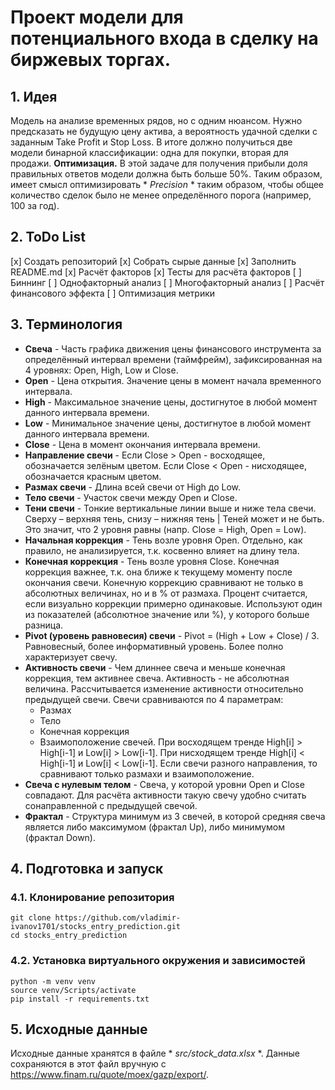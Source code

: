# Проект модели для потенциального входа в сделку на биржевых торгах.
## 1. Идея
Модель на анализе временных рядов, но с одним нюансом. Нужно предсказать не будущую цену актива, а вероятность удачной сделки с заданным Take Profit и Stop Loss. В итоге должно получиться две модели бинарной классификации: одна для покупки, вторая для продажи.
**Оптимизация.** В этой задаче для получения прибыли доля правильных ответов модели должна быть больше 50%. Таким образом, имеет смысл оптимизировать * *Precision* * таким образом, чтобы общее количество сделок было не менее определённого порога (например, 100 за год).

## 2. ToDo List
[x] Создать репозиторий
[x] Собрать сырые данные
[x] Заполнить README.md
[x] Расчёт факторов
[x] Тесты для расчёта факторов
[ ] Биннинг
[ ] Однофакторный анализ
[ ] Многофакторный анализ
[ ] Расчёт финансового эффекта
[ ] Оптимизация метрики

## 3. Терминология

- **Свеча** - Часть графика движения цены финансового инструмента за определённый интервал времени (таймфрейм), зафиксированная на 4 уровнях: Open, High, Low и Close.
- **Open** - Цена открытия. Значение цены в момент начала временного интервала.
- **High** - Максимальное значение цены, достигнутое в любой момент данного интервала времени.
- **Low** - Минимальное значение цены, достигнутое в любой момент данного интервала времени.
- **Close** - Цена в момент окончания интервала времени.
- **Направление свечи** - Если Close > Open - восходящее, обозначается зелёным цветом. Если Close < Open - нисходящее, обозначается красным цветом.
- **Размах свечи** - Длина всей свечи от High до Low.
- **Тело свечи** - Участок свечи между Open и Close.
- **Тени свечи** - Тонкие вертикальные линии выше и ниже тела свечи. Сверху – верхняя тень, снизу – нижняя тень | Теней может и не быть. Это значит, что 2 уровня равны (напр. Close = High, Open = Low).
- **Начальная коррекция** - Тень возле уровня Open. Отдельно, как правило, не анализируется, т.к. косвенно влияет на длину тела.
- **Конечная коррекция** - Тень возле уровня Close. Конечная коррекция важнее, т.к. она ближе к текущему моменту после окончания свечи. Конечную коррекцию сравнивают не только в абсолютных величинах, но и в % от размаха. Процент считается, если визуально коррекции примерно одинаковые. Используют один из показателей (абсолютное значение или %), у которого больше разница.
- **Pivot (уровень равновесия) свечи** - Pivot = (High + Low + Close) / 3. Равновесный, более информативный уровень. Более полно характеризует свечу.
- **Активность свечи** - Чем длиннее свеча и меньше конечная коррекция, тем активнее свеча. Активность - не абсолютная величина. Рассчитывается изменение активности относительно предыдущей свечи. Свечи сравниваются по 4 параметрам:
    - Размах
    - Тело
    - Конечная коррекция
    - Взаимоположение свечей. При восходящем тренде High[i] > High[i-1] и Low[i] > Low[i-1]. При нисходящем тренде High[i] < High[i-1] и Low[i] < Low[i-1]. Если свечи разного направления, то сравнивают только размахи и взаимоположение.
- **Свеча с нулевым телом** - Свеча, у которой уровни Open и Close совпадают. Для расчёта активности такую свечу удобно считать сонаправленной с предыдущей свечой.
- **Фрактал** - Структура минимум из 3 свечей, в которой средняя свеча является либо максимумом (фрактал Up), либо минимумом (фрактал Down).

## 4. Подготовка и запуск
### 4.1. Клонирование репозитория
```
git clone https://github.com/vladimir-ivanov1701/stocks_entry_prediction.git
cd stocks_entry_prediction
```
### 4.2. Установка виртуального окружения и зависимостей
```
python -m venv venv
source venv/Scripts/activate
pip install -r requirements.txt
```

## 5. Исходные данные
Исходные данные хранятся в файле * *src/stock_data.xlsx* *. Данные сохраняются в этот файл вручную с https://www.finam.ru/quote/moex/gazp/export/.
